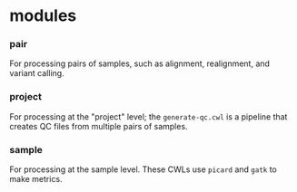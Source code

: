 # modules

### pair

For processing pairs of samples, such as alignment, realignment, and variant calling.

### project

For processing at the "project" level; the `generate-qc.cwl` is a pipeline that creates QC files from multiple pairs of samples.

### sample

For processing at the sample level. These CWLs use `picard` and `gatk` to make metrics.
